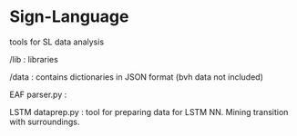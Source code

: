 # Sign-Language

tools for SL data analysis

/lib : libraries

/data : contains dictionaries in JSON format (bvh data not included)

EAF parser.py :
 
LSTM dataprep.py : tool for preparing data for LSTM NN. Mining transition with surroundings.
